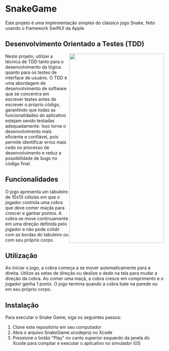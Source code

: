 # SnakeGame
Este projeto é uma implementação simples do clássico jogo Snake, feito usando o framework SwiftUI da Apple.

## Desenvolvimento Orientado a Testes (TDD)
<img src="https://media.giphy.com/media/v1.Y2lkPTc5MGI3NjExMzg2MmE5YjkyMzliZWNjMTMwMzFjMTEyZWUxNjY4ZmZmM2JiNzljZSZlcD12MV9pbnRlcm5hbF9naWZzX2dpZklkJmN0PWc/143iYnbXmqIko5rfMY/giphy.gif" width="300" height="600" align="right">

Neste projeto, utilizei a técnica de TDD tanto para o desenvolvimento da lógica quanto para os testes de interface de usuário. O TDD é uma abordagem de desenvolvimento de software que se concentra em escrever testes antes de escrever o próprio código, garantindo que todas as funcionalidades do aplicativo estejam sendo testadas adequadamente. Isso torna o desenvolvimento mais eficiente e confiável, pois permite identificar erros mais cedo no processo de desenvolvimento e reduz a possibilidade de bugs no código final.


## Funcionalidades

O jogo apresenta um tabuleiro de 10x10 células em que o jogador controla uma cobra que deve comer maçãs para crescer e ganhar pontos. A cobra se move continuamente em uma direção definida pelo jogador e não pode colidir com as bordas do tabuleiro ou com seu próprio corpo.

## Utilização

Ao iniciar o jogo, a cobra começa a se mover automaticamente para a direita. Utilize as setas de direção ou deslize o dedo na tela para mudar a direção da cobra.
Ao comer uma maçã, a cobra cresce em comprimento e o jogador ganha 1 ponto. O jogo termina quando a cobra bate na parede ou em seu próprio corpo.


## Instalação

Para executar o Snake Game, siga os seguintes passos:
1. Clone este repositório em seu computador
2. Abra o arquivo SnakeGame.xcodeproj no Xcode
3. Pressione o botão "Play" no canto superior esquerdo da janela do Xcode para compilar e executar o aplicativo no simulador iOS

